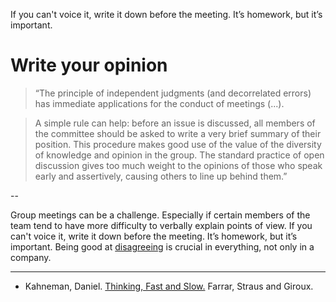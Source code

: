 If you can't voice it, write it down before the meeting. It’s homework, but it’s important.
# Write your opinion

> “The principle of independent judgments (and decorrelated errors) has immediate applications for the conduct of meetings (...). 

> A simple rule can help: before an issue is discussed, all members of the committee should be asked to write a very brief summary of their position. This procedure makes good use of the value of the diversity of knowledge and opinion in the group. The standard practice of open discussion gives too much weight to the opinions of those who speak early and assertively, causing others to line up behind them.”

--

Group meetings can be a challenge. Especially if certain members of the team tend to have more difficulty to verbally explain points of view. If you can't voice it, write it down before the meeting. It’s homework, but it’s important. Being good at <a href="https://altocode.nl/blog/disagree" target="_blank">disagreeing</a> is crucial in everything, not only in a company. 

---

- Kahneman, Daniel. <a href="https://us.macmillan.com/books/9780374533557" target="_blank">Thinking, Fast and Slow.</a> Farrar, Straus and Giroux. 
